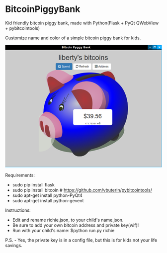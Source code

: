 # BitcoinPiggyBank
Kid friendly bitcoin piggy bank, made with Python(Flask + PyQt QWebView + pybitcointools)

Customize name and color of a simple bitcoin piggy bank for kids.

![Screenshot](https://raw.githubusercontent.com/SteveV916/BitcoinPiggyBank/master/screen.png "Screenshot")

Requirements:
- sudo pip install flask
- sudo pip install bitcoin # https://github.com/vbuterin/pybitcointools/
- sudo apt-get install python-PyQt4
- sudo apt-get install python-gevent

Instructions:
- Edit and rename richie.json, to your child's name.json.
- Be sure to add your own bitcoin address and private key(wif)!
- Run with your child's name: $python run.py richie


P.S. - Yes, the private key is in a config file, but this is for kids not your life savings.
